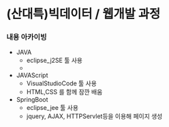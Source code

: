 # (산대특)빅데이터 / 웹개발 과정 
### 내용 아카이빙
- JAVA 
    - eclipse_j2SE 툴 사용
    - 
- JAVAScript
    - VisualStudioCode 툴 사용
    - HTML,CSS 를 함께 잠깐 배움
- SpringBoot
    - eclipse_jee 툴 사용
    - jquery, AJAX, HTTPServlet등을 이용해 페이지 생성


